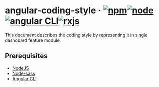 # angular-coding-style &middot; [![npm](https://img.shields.io/npm/v/npm.svg?style=flat-square)](https://www.npmjs.com/package/npm)[![node](https://img.shields.io/badge/node-%3E%3Dv8.9-blue?style=flat-square)](https://nodejs.org/en/)[![angular CLI](https://img.shields.io/badge/angularCLI-8.3.25-red?style=flat-square)](https://github.com/angular/angular-cli)[![rxjs](https://img.shields.io/badge/rxjs-6.5.4-brightgreen?style=flat-square)](https://github.com/ReactiveX/rxjs)
  
 This document describes the coding style by representing it in single dashobard feature module.

## Prerequisites
* [NodeJS](https://nodejs.org/en/)<br>
* [Node-sass](https://www.npmjs.com/package/node-sass)<br>
* [Angular CLI](https://cli.angular.io/)
